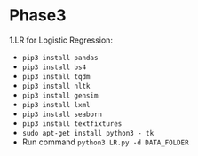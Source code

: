# Phase3
1.LR for Logistic Regression:

  * `pip3 install pandas`
  * `pip3 install bs4`
  * `pip3 install tqdm`
  * `pip3 install nltk`
  * `pip3 install gensim`
  * `pip3 install lxml`
  * `pip3 install seaborn`
  * `pip3 install textfixtures`
  * `sudo apt-get install python3 - tk`
  * Run command `python3 LR.py -d DATA_FOLDER`
  <br/>
